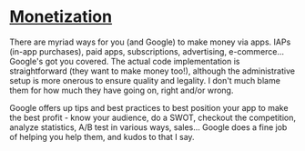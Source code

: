 # [Monetization](read://https_developer.android.com/?url=https%3A%2F%2Fdeveloper.android.com%2Fdistribute%2Fbest-practices%2Fearn%2Fmonetization-options)

There are myriad ways for you (and Google) to make money via apps. IAPs (in-app purchases), paid apps, subscriptions, advertising, e-commerce... Google's got you covered. The actual code implementation is straightforward (they want to make money too!), although the administrative setup is more onerous to ensure quality and legality. I don't much blame them for how much they have going on, right and/or wrong.

Google offers up tips and best practices to best position your app to make the best profit - know your audience, do a SWOT, checkout the competition,  analyze statistics, A/B test in various ways, sales... Google does a fine job of helping you help them, and kudos to that I say.
